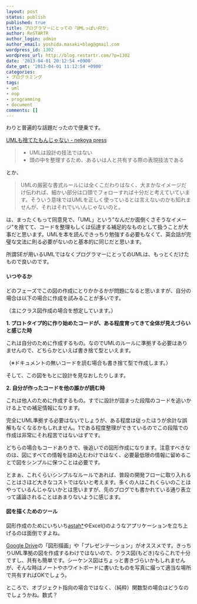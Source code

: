 ```yaml
---
layout: post
status: publish
published: true
title: プログラマーにとっての『UMLっぽい何か』
author: ReSTARTR
author_login: admin
author_email: yoshida.masaki+blog@gmail.com
wordpress_id: 1302
wordpress_url: http://blog.restartr.com/?p=1302
date: '2013-04-01 20:12:54 +0900'
date_gmt: '2013-04-01 11:12:54 +0900'
categories:
- プログラミング
tags:
- uml
- oop
- programming
- document
comments: []
---
```

わりと普遍的な話題だったので便乗です。

<a href="http://nekoya.github.com/blog/2013/04/01/useful-uml/"> UMLも捨てたもんじゃない - nekoya press </a>

<blockquote>
<ul>
<li>UMLは設計の技法ではない</li>
<li>頭の中を整理するため、あるいは人と共有する際の表現技法である</li>
</ul>
</blockquote>
とか、

<blockquote>UMLの厳密な書式ルールには全くこだわりはなく、大まかなイメージだけ伝われば、細かい部分は口頭でフォローすれば十分だと考えていています。そういう意味ではUMLを正しく使っているとは言えないのかも知れませんが、それはそれでいいんじゃないのと。

</blockquote>

は、まったくもって同意見で、「UML」という"なんだか面倒くさそうなイメージ"を捨てて、コードを整理もしくは伝達する補足的なものとして扱うことが大事だと思います。UMLを本を読んできっちり勉強する必要もなくて、英会話が完璧な文法に則る必要がないのと基本的に同じだと思います。

所謂SEが用いるUMLではなくプログラマーにとってのUMLは、もっとくだけたもので良いのです。

#### いつやるか
どのフェーズでこの図の作成にとりかかるかが問題になると思いますが、自分の場合は以下の場合に作成を試みることが多いです。

（主にクラス図作成の場合を想定しています。）

<strong>1. プロトタイプ的に作り始めたコードが、ある程度育ってきて全体が見えづらいと感じた時</strong>

これは自分のために作成するもの。なのでUMLのルールに準拠する必要はありませんので、どちらかといえば書き捨て型といえます。

（※ドキュメントの無いコードを読む場合も書き捨て型で作成します。）

そして、この図をもとに設計を見なおしたりします。

<strong>2. 自分が作ったコードを他の誰かが読む時</strong>

これは他人のために作成するもの。すでに設計が固まった段階のコードを追いかける上での補足情報になります。

完全にUML準拠する必要はないでしょうが、ある程度は従ったほうが余計な誤解もなくなるかもしれません。1である程度整理ができているのでこの段階での作成は非常にそれ程苦ではないはずです。

どちらの場合もコードありきで、後追いでの図形作成になります。注意すべきなのは、図にすべての情報を詰め込むわけではなく、必要最低限の情報に留めることで図をシンプルに保つことは必要です。

とまぁ、これくらいシンプルなルールであれば、普段の開発フローに取り入れることはさほど大きなコストではないと考えます。多くの人はこれくらいのことはやっているんじゃないかとは思いますが、先のブログでも書かれている通り表立って議論されることはあまりないように感じます。

#### 図を描くためのツール
図形作成のためにいちいち<a href="http://astah.change-vision.com/ja/index.html">astah*</a>やExcel()のようなアプリケーションを立ち上げるのは面倒ですよね。

<a href="https://drive.google.com">Google Drive</a>の「図形描画」や「プレゼンテーション」がオススメです。きっちりUML準拠の図を作成するわけではないので、クラス図(もどき)ならこれで十分ですし、共有も簡単です。シーケンス図はちょっと書きづらいかもしれませんが、そんな時はノートやホワイトボードに書いたものを写真に撮って適当な場所で共有すればOKでしょう。

ところで、オブジェクト指向の場合ではなく、（純粋）関数型の場合はどうなのでしょうかね。数式？

